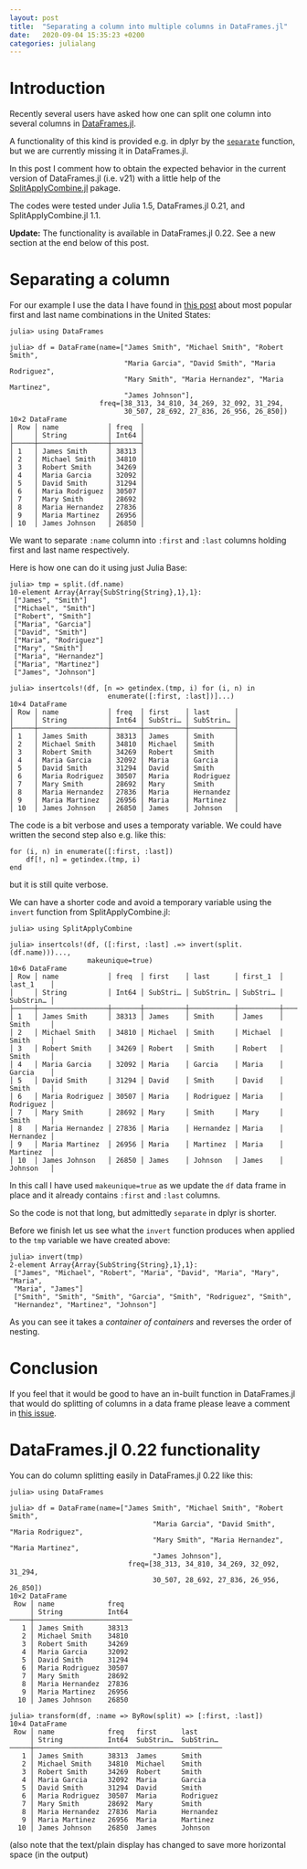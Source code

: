 ```yaml
---
layout: post
title:  "Separating a column into multiple columns in DataFrames.jl"
date:   2020-09-04 15:35:23 +0200
categories: julialang
---
```


# Introduction

Recently several users have asked how one can split one column into several
columns in [DataFrames.jl][df].

A functionality of this kind is provided e.g. in dplyr by the [`separate`][separate]
function, but we are currently missing it in DataFrames.jl.

In this post I comment how to obtain the expected behavior in the current version
of DataFrames.jl (i.e. v21) with a little help of the [SplitApplyCombine.jl][sac]
pakage.

The codes were tested under Julia 1.5, DataFrames.jl 0.21,
and SplitApplyCombine.jl 1.1.

**Update:** The functionality is available in DataFrames.jl 0.22. See a new
section at the end below of this post.

# Separating a column

For our example I use the data I have found in [this post][post] about most
popular first and last name combinations in the United States:

```
julia> using DataFrames

julia> df = DataFrame(name=["James Smith", "Michael Smith", "Robert Smith",
                            "Maria Garcia", "David Smith", "Maria Rodriguez",
                            "Mary Smith", "Maria Hernandez", "Maria Martinez",
                            "James Johnson"],
                      freq=[38_313, 34_810, 34_269, 32_092, 31_294,
                            30_507, 28_692, 27_836, 26_956, 26_850])
10×2 DataFrame
│ Row │ name            │ freq  │
│     │ String          │ Int64 │
├─────┼─────────────────┼───────┤
│ 1   │ James Smith     │ 38313 │
│ 2   │ Michael Smith   │ 34810 │
│ 3   │ Robert Smith    │ 34269 │
│ 4   │ Maria Garcia    │ 32092 │
│ 5   │ David Smith     │ 31294 │
│ 6   │ Maria Rodriguez │ 30507 │
│ 7   │ Mary Smith      │ 28692 │
│ 8   │ Maria Hernandez │ 27836 │
│ 9   │ Maria Martinez  │ 26956 │
│ 10  │ James Johnson   │ 26850 │
```

We want to separate `:name` column into `:first` and `:last` columns holding first
and last name respectively.

Here is how one can do it using just Julia Base:
```
julia> tmp = split.(df.name)
10-element Array{Array{SubString{String},1},1}:
 ["James", "Smith"]
 ["Michael", "Smith"]
 ["Robert", "Smith"]
 ["Maria", "Garcia"]
 ["David", "Smith"]
 ["Maria", "Rodriguez"]
 ["Mary", "Smith"]
 ["Maria", "Hernandez"]
 ["Maria", "Martinez"]
 ["James", "Johnson"]

julia> insertcols!(df, [n => getindex.(tmp, i) for (i, n) in
                        enumerate([:first, :last])]...)
10×4 DataFrame
│ Row │ name            │ freq  │ first    │ last      │
│     │ String          │ Int64 │ SubStri… │ SubStrin… │
├─────┼─────────────────┼───────┼──────────┼───────────┤
│ 1   │ James Smith     │ 38313 │ James    │ Smith     │
│ 2   │ Michael Smith   │ 34810 │ Michael  │ Smith     │
│ 3   │ Robert Smith    │ 34269 │ Robert   │ Smith     │
│ 4   │ Maria Garcia    │ 32092 │ Maria    │ Garcia    │
│ 5   │ David Smith     │ 31294 │ David    │ Smith     │
│ 6   │ Maria Rodriguez │ 30507 │ Maria    │ Rodriguez │
│ 7   │ Mary Smith      │ 28692 │ Mary     │ Smith     │
│ 8   │ Maria Hernandez │ 27836 │ Maria    │ Hernandez │
│ 9   │ Maria Martinez  │ 26956 │ Maria    │ Martinez  │
│ 10  │ James Johnson   │ 26850 │ James    │ Johnson   │
```

The code is a bit verbose and uses a temporaty variable. We could have written the
second step also e.g. like this:
```
for (i, n) in enumerate([:first, :last])
    df[!, n] = getindex.(tmp, i)
end
```
but it is still quite verbose.

We can have a shorter code and avoid a temporary variable using the `invert`
function from SplitApplyCombine.jl:
```
julia> using SplitApplyCombine

julia> insertcols!(df, ([:first, :last] .=> invert(split.(df.name)))...,
                   makeunique=true)
10×6 DataFrame
│ Row │ name            │ freq  │ first    │ last      │ first_1  │ last_1    │
│     │ String          │ Int64 │ SubStri… │ SubStrin… │ SubStri… │ SubStrin… │
├─────┼─────────────────┼───────┼──────────┼───────────┼──────────┼───────────┤
│ 1   │ James Smith     │ 38313 │ James    │ Smith     │ James    │ Smith     │
│ 2   │ Michael Smith   │ 34810 │ Michael  │ Smith     │ Michael  │ Smith     │
│ 3   │ Robert Smith    │ 34269 │ Robert   │ Smith     │ Robert   │ Smith     │
│ 4   │ Maria Garcia    │ 32092 │ Maria    │ Garcia    │ Maria    │ Garcia    │
│ 5   │ David Smith     │ 31294 │ David    │ Smith     │ David    │ Smith     │
│ 6   │ Maria Rodriguez │ 30507 │ Maria    │ Rodriguez │ Maria    │ Rodriguez │
│ 7   │ Mary Smith      │ 28692 │ Mary     │ Smith     │ Mary     │ Smith     │
│ 8   │ Maria Hernandez │ 27836 │ Maria    │ Hernandez │ Maria    │ Hernandez │
│ 9   │ Maria Martinez  │ 26956 │ Maria    │ Martinez  │ Maria    │ Martinez  │
│ 10  │ James Johnson   │ 26850 │ James    │ Johnson   │ James    │ Johnson   │

```
In this call I have used `makeunique=true` as we update the `df` data frame in
place and it already contains `:first` and `:last` columns.

So the code is not that long, but admittedly `separate` in dplyr is shorter.

Before we finish let us see what the `invert` function produces when applied
to the `tmp` variable we have created above:
```
julia> invert(tmp)
2-element Array{Array{SubString{String},1},1}:
 ["James", "Michael", "Robert", "Maria", "David", "Maria", "Mary", "Maria",
 "Maria", "James"]
 ["Smith", "Smith", "Smith", "Garcia", "Smith", "Rodriguez", "Smith",
 "Hernandez", "Martinez", "Johnson"]
```
As you can see it takes a *container of containers* and reverses the order
of nesting.

# Conclusion

If you feel that it would be good to have an in-built function in DataFrames.jl
that would do splitting of columns in a data frame please leave a comment in
[this issue][issue].

# DataFrames.jl 0.22 functionality

You can do column splitting easily in DataFrames.jl 0.22 like this:

```
julia> using DataFrames

julia> df = DataFrame(name=["James Smith", "Michael Smith", "Robert Smith",
                                   "Maria Garcia", "David Smith", "Maria Rodriguez",
                                   "Mary Smith", "Maria Hernandez", "Maria Martinez",
                                   "James Johnson"],
                             freq=[38_313, 34_810, 34_269, 32_092, 31_294,
                                   30_507, 28_692, 27_836, 26_956, 26_850])
10×2 DataFrame
 Row │ name             freq
     │ String           Int64
─────┼────────────────────────
   1 │ James Smith      38313
   2 │ Michael Smith    34810
   3 │ Robert Smith     34269
   4 │ Maria Garcia     32092
   5 │ David Smith      31294
   6 │ Maria Rodriguez  30507
   7 │ Mary Smith       28692
   8 │ Maria Hernandez  27836
   9 │ Maria Martinez   26956
  10 │ James Johnson    26850

julia> transform(df, :name => ByRow(split) => [:first, :last])
10×4 DataFrame
 Row │ name             freq   first      last
     │ String           Int64  SubStrin…  SubStrin…
─────┼──────────────────────────────────────────────
   1 │ James Smith      38313  James      Smith
   2 │ Michael Smith    34810  Michael    Smith
   3 │ Robert Smith     34269  Robert     Smith
   4 │ Maria Garcia     32092  Maria      Garcia
   5 │ David Smith      31294  David      Smith
   6 │ Maria Rodriguez  30507  Maria      Rodriguez
   7 │ Mary Smith       28692  Mary       Smith
   8 │ Maria Hernandez  27836  Maria      Hernandez
   9 │ Maria Martinez   26956  Maria      Martinez
  10 │ James Johnson    26850  James      Johnson
```

(also note that the text/plain display has changed to save more horizontal space
(in the output)

[df]: https://github.com/JuliaData/DataFrames.jl
[separate]: https://tidyr.tidyverse.org/reference/separate.html
[post]: https://blogs.ancestry.com/cm/calling-james-smith-10-most-common-first-and-surname-combinations/
[issue]: https://github.com/JuliaData/DataFrames.jl/issues/2375
[sac]: https://github.com/JuliaData/SplitApplyCombine.jl
